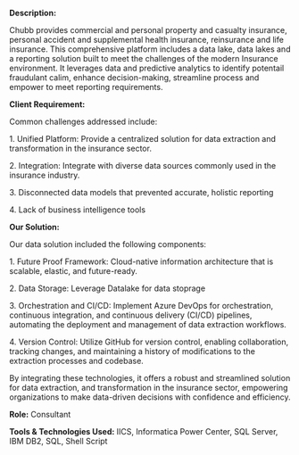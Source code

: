 **Description:**

Chubb provides commercial and personal property and casualty insurance, personal accident and supplemental health insurance, reinsurance and life insurance. This comprehensive platform includes a data lake, data lakes and a reporting solution built to meet the challenges of the modern Insurance environment. It leverages data and predictive analytics to identify potentail fraudulant calim, enhance decision-making, streamline process and empower to meet reporting requirements.

**Client Requirement:**

<p>Common challenges addressed include:</p>
<p>1. Unified Platform: Provide a centralized solution for data extraction and transformation in the insurance sector.</p>
<p>2. Integration: Integrate with diverse data sources commonly used in the insurance industry.</p>
<p>3. Disconnected data models that prevented accurate, holistic reporting </p>
<p>4. Lack of business intelligence tools</p>

**Our Solution:**

<p> Our data solution included the following components:</p>
<p>1. Future Proof Framework: Cloud-native information architecture that is scalable, elastic, and future-ready. </p>
<p>2. Data Storage: Leverage Datalake for data stoprage </p>
<p>3. Orchestration and CI/CD: Implement Azure DevOps for orchestration, continuous integration, and continuous delivery (CI/CD) pipelines, automating the deployment and management of data extraction workflows.</p>
<p>4. Version Control: Utilize GitHub for version control, enabling collaboration, tracking changes, and maintaining a history of modifications to the extraction processes and codebase.</p>

By integrating these technologies, it offers a robust and streamlined solution for data extraction, and transformation in the insurance sector, empowering organizations to make data-driven decisions with confidence and efficiency.

**Role:** Consultant

**Tools & Technologies Used:** IICS, Informatica Power Center, SQL Server, IBM DB2, SQL, Shell Script
